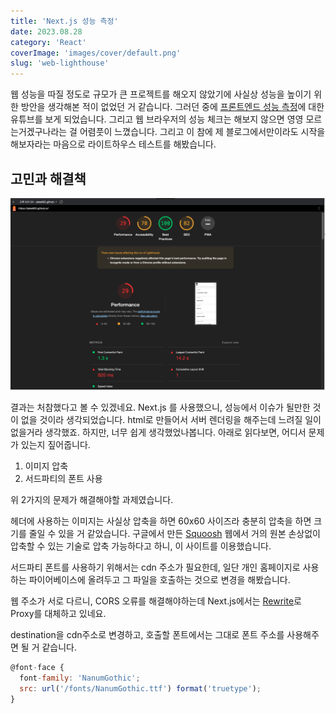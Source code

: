```yaml
---
title: 'Next.js 성능 측정'
date: 2023.08.28
category: 'React'
coverImage: 'images/cover/default.png'
slug: 'web-lighthouse'
---
```


웹 성능을 따질 정도로 규모가 큰 프로젝트를 해오지 않았기에 사실상 성능을 높이기 위한 방안을 생각해본 적이 없었던 거 같습니다. 그러던 중에 [프론트엔드 성능 측정](https://youtu.be/IRj9vKBy9CA)에 대한 유튜브를 보게 되었습니다. 그리고 웹 브라우저의 성능 체크는 해보지 않으면 영영 모르는거겠구나라는 걸 어렴풋이 느꼈습니다. 그리고 이 참에 제 블로그에서만이라도 시작을 해보자라는 마음으로 라이트하우스 테스트를 해봤습니다.

## 고민과 해결책

![라우팅](/images/post/web_lighthouse_1.png)

결과는 처참했다고 볼 수 있겠네요. Next.js 를 사용했으니, 성능에서 이슈가 될만한 것이 없을 것이라 생각되었습니다. html로 만들어서 서버 렌더링을 해주는데 느려질 일이 없을거라 생각했죠. 
하지만, 너무 쉽게 생각했었나봅니다. 아래로 읽다보면, 어디서 문제가 있는지 짚어줍니다.

1. 이미지 압축
2. 서드파티의 폰트 사용

위 2가지의 문제가 해결해야할 과제였습니다. 

헤더에 사용하는 이미지는 사실상 압축을 하면 60x60 사이즈라 충분히 압축을 하면 크기를 줄일 수 있을 거 같았습니다. 구글에서 만든 [Squoosh](https://squoosh.app) 웹에서 거의 원본 손상없이 압축할 수 있는 기술로 압축 가능하다고 하니, 이 사이트를 이용했습니다. 


서드파티 폰트를 사용하기 위해서는 cdn 주소가 필요한데, 일단 개인 홈페이지로 사용하는 파이어베이스에 올려두고 그 파일을 호출하는 것으로 변경을 해봤습니다. 

웹 주소가 서로 다르니, CORS 오류를 해결해야하는데 Next.js에서는 [Rewrite](https://nextjs.org/docs/pages/api-reference/next-config-js/rewrites)로 Proxy를 대체하고 있네요. 

destination을 cdn주소로 변경하고, 호출할 폰트에서는 그대로 폰트 주소를 사용해주면 될 거 같습니다. 

```js
@font-face {
  font-family: 'NanumGothic';
  src: url('/fonts/NanumGothic.ttf') format('truetype');
}
``` 





